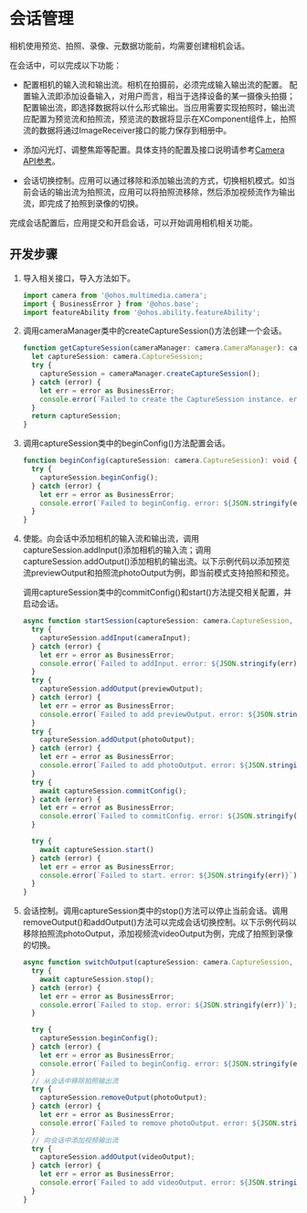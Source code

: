 # 会话管理

相机使用预览、拍照、录像、元数据功能前，均需要创建相机会话。

在会话中，可以完成以下功能：

- 配置相机的输入流和输出流。相机在拍摄前，必须完成输入输出流的配置。
  配置输入流即添加设备输入，对用户而言，相当于选择设备的某一摄像头拍摄；配置输出流，即选择数据将以什么形式输出。当应用需要实现拍照时，输出流应配置为预览流和拍照流，预览流的数据将显示在XComponent组件上，拍照流的数据将通过ImageReceiver接口的能力保存到相册中。

- 添加闪光灯、调整焦距等配置。具体支持的配置及接口说明请参考[Camera API参考](../reference/apis/js-apis-camera.md)。

- 会话切换控制。应用可以通过移除和添加输出流的方式，切换相机模式。如当前会话的输出流为拍照流，应用可以将拍照流移除，然后添加视频流作为输出流，即完成了拍照到录像的切换。

完成会话配置后，应用提交和开启会话，可以开始调用相机相关功能。

## 开发步骤
1. 导入相关接口，导入方法如下。
     
   ```ts
   import camera from '@ohos.multimedia.camera';
   import { BusinessError } from '@ohos.base';
   import featureAbility from '@ohos.ability.featureAbility';
   ```

2. 调用cameraManager类中的createCaptureSession()方法创建一个会话。
     
   ```ts
   function getCaptureSession(cameraManager: camera.CameraManager): camera.CaptureSession {
     let captureSession: camera.CaptureSession;
     try {
       captureSession = cameraManager.createCaptureSession();
     } catch (error) {
       let err = error as BusinessError;
       console.error(`Failed to create the CaptureSession instance. error: ${JSON.stringify(err)}`);
     }
     return captureSession;
   }
   ```

3. 调用captureSession类中的beginConfig()方法配置会话。
     
   ```ts
   function beginConfig(captureSession: camera.CaptureSession): void {
     try {
       captureSession.beginConfig();
     } catch (error) {
       let err = error as BusinessError;
       console.error(`Failed to beginConfig. error: ${JSON.stringify(err)}`);
     }
   }
   ```

4. 使能。向会话中添加相机的输入流和输出流，调用captureSession.addInput()添加相机的输入流；调用captureSession.addOutput()添加相机的输出流。以下示例代码以添加预览流previewOutput和拍照流photoOutput为例，即当前模式支持拍照和预览。

     调用captureSession类中的commitConfig()和start()方法提交相关配置，并启动会话。
     
   ```ts
   async function startSession(captureSession: camera.CaptureSession, cameraInput: camera.CameraInput, previewOutput: camera.PreviewOutput, photoOutput: camera.PhotoOutput): Promise<void> {
     try {
       captureSession.addInput(cameraInput);
     } catch (error) {
       let err = error as BusinessError;
       console.error(`Failed to addInput. error: ${JSON.stringify(err)}`);
     }
     try {
       captureSession.addOutput(previewOutput);
     } catch (error) {
       let err = error as BusinessError;
       console.error(`Failed to add previewOutput. error: ${JSON.stringify(err)}`);
     }
     try {
       captureSession.addOutput(photoOutput);
     } catch (error) {
       let err = error as BusinessError;
       console.error(`Failed to add photoOutput. error: ${JSON.stringify(err)}`);
     }
     try {
       await captureSession.commitConfig();
     } catch (error) {
       let err = error as BusinessError;
       console.error(`Failed to commitConfig. error: ${JSON.stringify(err)}`);
     }
   
     try {
       await captureSession.start()
     } catch (error) {
       let err = error as BusinessError;
       console.error(`Failed to start. error: ${JSON.stringify(err)}`);
     }
   }
   ```

5. 会话控制。调用captureSession类中的stop()方法可以停止当前会话。调用removeOutput()和addOutput()方法可以完成会话切换控制。以下示例代码以移除拍照流photoOutput，添加视频流videoOutput为例，完成了拍照到录像的切换。
     
   ```ts
   async function switchOutput(captureSession: camera.CaptureSession, videoOutput: camera.VideoOutput, photoOutput: camera.PhotoOutput): Promise<void> {
     try {
       await captureSession.stop();
     } catch (error) {
       let err = error as BusinessError;
       console.error(`Failed to stop. error: ${JSON.stringify(err)}`);
     }
   
     try {
       captureSession.beginConfig();
     } catch (error) {
       let err = error as BusinessError;
       console.error(`Failed to beginConfig. error: ${JSON.stringify(err)}`);
     }
     // 从会话中移除拍照输出流
     try {
       captureSession.removeOutput(photoOutput);
     } catch (error) {
       let err = error as BusinessError;
       console.error(`Failed to remove photoOutput. error: ${JSON.stringify(err)}`);
     }
     // 向会话中添加视频输出流
     try {
       captureSession.addOutput(videoOutput);
     } catch (error) {
       let err = error as BusinessError;
       console.error(`Failed to add videoOutput. error: ${JSON.stringify(err)}`);
     }
   }
   ```
